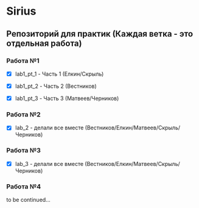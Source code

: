 # Sirius

## Репозиторий для практик (Каждая ветка - это отдельная работа)

### Работа №1

- [x] lab1_pt_1 - Часть 1 (Елкин/Скрыль)

- [x] lab1_pt_2 - Часть 2 (Вестников)

- [x] lab1_pt_3 - Часть 3 (Матвеев/Черников)

### Работа №2

- [x] lab_2 - делали все вместе (Вестников/Елкин/Матвеев/Скрыль/Черников)

### Работа №3

- [x] lab_3 - делали все вместе (Вестников/Елкин/Матвеев/Скрыль/Черников)

### Работа №4

to be continued...
